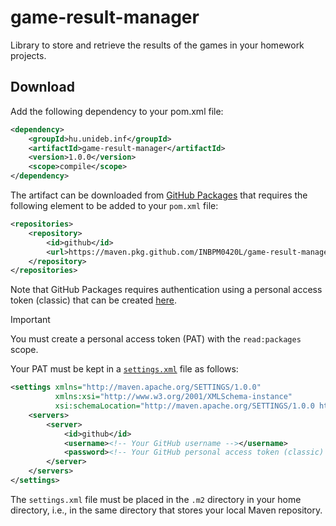 game-result-manager
===================

Library to store and retrieve the results of the games in your homework projects. 

## Download

Add the following dependency to your pom.xml file:

```xml
<dependency>
    <groupId>hu.unideb.inf</groupId>
    <artifactId>game-result-manager</artifactId>
    <version>1.0.0</version>
    <scope>compile</scope>
</dependency>
```

The artifact can be downloaded from [GitHub Packages](https://docs.github.com/en/packages) that requires the following element to be added to your `pom.xml` file:

```xml
<repositories>
    <repository>
        <id>github</id>
        <url>https://maven.pkg.github.com/INBPM0420L/game-result-manager</url>
    </repository>
</repositories>
```

Note that GitHub Packages requires authentication using a personal access token (classic) that can be created [here](https://github.com/settings/tokens).

> [!IMPORTANT]
> You must create a personal access token (PAT) with the `read:packages` scope.

Your PAT must be kept in a [`settings.xml`](https://maven.apache.org/settings.html) file as follows:

```xml
<settings xmlns="http://maven.apache.org/SETTINGS/1.0.0"
          xmlns:xsi="http://www.w3.org/2001/XMLSchema-instance"
          xsi:schemaLocation="http://maven.apache.org/SETTINGS/1.0.0 http://maven.apache.org/xsd/settings-1.0.0.xsd">
    <servers>
        <server>
            <id>github</id>
            <username><!-- Your GitHub username --></username>
            <password><!-- Your GitHub personal access token (classic) --></password>
        </server>
    </servers>
</settings>
```

The `settings.xml` file must be placed in the `.m2` directory in your home directory, i.e., in the same directory that stores your local Maven repository.

